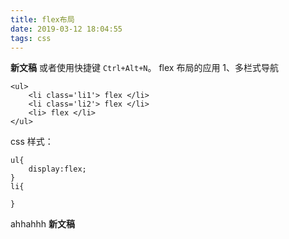 ```yaml
---
title: flex布局
date: 2019-03-12 18:04:55
tags: css
---
```


<i class="icon-file"></i> **新文稿** 或者使用快捷键 `Ctrl+Alt+N`。
flex 布局的应用
1、多栏式导航

```
<ul>
    <li class='li1'> flex </li>
    <li class='li2'> flex </li>
    <li> flex </li>
</ul>
```

css 样式：

```
ul{
    display:flex;
}
li{

}
```

ahhahhh **新文稿**
<Valine></Valine>
